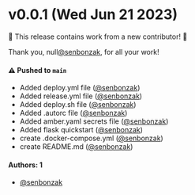 # v0.0.1 (Wed Jun 21 2023)

:tada: This release contains work from a new contributor! :tada:

Thank you, null[@senbonzak](https://github.com/senbonzak), for all your work!

#### ⚠️ Pushed to `main`

- Added deploy.yml file ([@senbonzak](https://github.com/senbonzak))
- Added release.yml file ([@senbonzak](https://github.com/senbonzak))
- Added deploy.sh file ([@senbonzak](https://github.com/senbonzak))
- Added .autorc file ([@senbonzak](https://github.com/senbonzak))
- Added amber.yaml secrets file ([@senbonzak](https://github.com/senbonzak))
- Added flask quickstart ([@senbonzak](https://github.com/senbonzak))
- create .docker-compose.yml ([@senbonzak](https://github.com/senbonzak))
- create README.md ([@senbonzak](https://github.com/senbonzak))

#### Authors: 1

- [@senbonzak](https://github.com/senbonzak)
